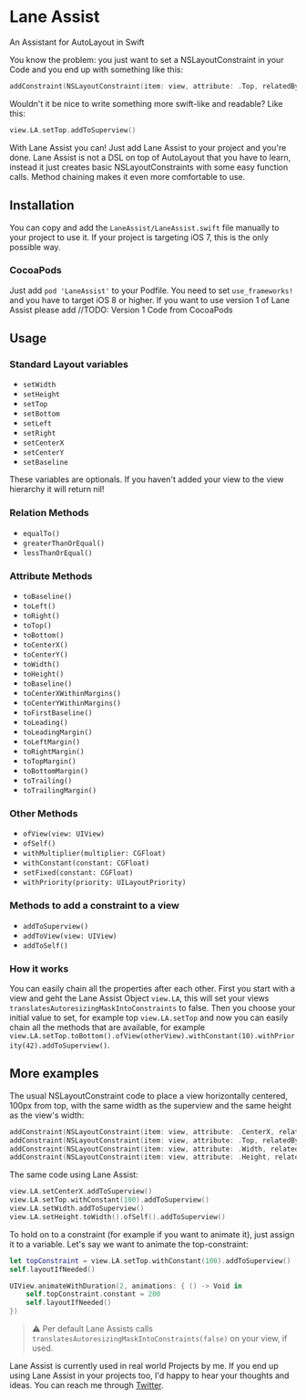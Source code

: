 # Lane Assist

An Assistant for AutoLayout in Swift

You know the problem: you just want to set a NSLayoutConstraint in your Code and you end up with something like this:

```swift
addConstraint(NSLayoutConstraint(item: view, attribute: .Top, relatedBy: .Equal, toItem: self, attribute: .Top, multiplier: 1, constant: 0))
```

Wouldn't it be nice to write something more swift-like and readable? Like this:

```swift
view.LA.setTop.addToSuperview()
```

With Lane Assist you can! Just add Lane Assist to your project and you're done. Lane Assist is not a DSL on top of AutoLayout that you have to learn, instead it just creates basic NSLayoutConstraints with some easy function calls. Method chaining makes it even more comfortable to use.

## Installation

You can copy and add the `LaneAssist/LaneAssist.swift` file manually to your project to use it. If your project is targeting iOS 7, this is the only possible way.

### CocoaPods

Just add `pod 'LaneAssist'` to your Podfile. You need to set `use_frameworks!` and you have to target iOS 8 or higher. If you want to use version 1 of Lane Assist please add //TODO: Version 1 Code from CocoaPods

## Usage

### Standard Layout variables

* `setWidth`
* `setHeight`
* `setTop`
* `setBottom`
* `setLeft`
* `setRight`
* `setCenterX`
* `setCenterY`
* `setBaseline`
 
These variables are optionals. If you haven't added your view to the view hierarchy it will return nil!

### Relation Methods

* `equalTo()`
* `greaterThanOrEqual()`
* `lessThanOrEqual()`

### Attribute Methods

* `toBaseline()`
* `toLeft()`
* `toRight()`
* `toTop()`
* `toBottom()`
* `toCenterX()`
* `toCenterY()`
* `toWidth()`
* `toHeight()`
* `toBaseline()`
* `toCenterXWithinMargins()`
* `toCenterYWithinMargins()`
* `toFirstBaseline()`
* `toLeading()`
* `toLeadingMargin()`
* `toLeftMargin()`
* `toRightMargin()`
* `toTopMargin()`
* `toBottomMargin()`
* `toTrailing()`
* `toTrailingMargin()`

### Other Methods

* `ofView(view: UIView)`
* `ofSelf()`
* `withMultiplier(multiplier: CGFloat)`
* `withConstant(constant: CGFloat)`
* `setFixed(constant: CGFloat)`
* `withPriority(priority: UILayoutPriority)`

### Methods to add a constraint to a view

* `addToSuperview()`
* `addToView(view: UIView)`
* `addToSelf()`
 
### How it works

You can easily chain all the properties after each other. First you start with a view and geht the Lane Assist Object `view.LA`, this will set your views `translatesAutoresizingMaskIntoConstraints` to false. Then you choose your initial value to set, for example top `view.LA.setTop` and now you can easily chain all the methods that are available, for example `view.LA.setTop.toBottom().ofView(otherView).withConstant(10).withPriority(42).addToSuperview()`.

## More examples

The usual NSLayoutConstraint code to place a view horizontally centered, 100px from top, with the same width as the superview and the same height as the view's width:

```swift
addConstraint(NSLayoutConstraint(item: view, attribute: .CenterX, relatedBy: .Equal, toItem: self, attribute: .CenterX, multiplier: 1, constant: 0))
addConstraint(NSLayoutConstraint(item: view, attribute: .Top, relatedBy: .Equal, toItem: self, attribute: .Top, multiplier: 1, constant: 100))
addConstraint(NSLayoutConstraint(item: view, attribute: .Width, relatedBy: .Equal, toItem: self, attribute: .Width, multiplier: 1, constant: 0))
addConstraint(NSLayoutConstraint(item: view, attribute: .Height, relatedBy: .Equal, toItem: view, attribute: .Width, multiplier: 1, constant: 0))
```

The same code using Lane Assist:

```swift
view.LA.setCenterX.addToSuperview()
view.LA.setTop.withConstant(100).addToSuperview()
view.LA.setWidth.addToSuperview()
view.LA.setHeight.toWidth().ofSelf().addToSuperview()
```

To hold on to a constraint (for example if you want to animate it), just assign it to a variable. Let's say we want to animate the top-constraint:

```swift
let topConstraint = view.LA.setTop.withConstant(100).addToSuperview()
self.layoutIfNeeded()

UIView.animateWithDuration(2, animations: { () -> Void in
    self.topConstraint.constant = 200
    self.layoutIfNeeded()
})
```

> ⚠️ Per default Lane Assists calls `translatesAutoresizingMaskIntoConstraints(false)` on your view, if used.

Lane Assist is currently used in real world Projects by me. If you end up using Lane Assist in your projects too, I'd happy to hear your thoughts and ideas. You can reach me through [Twitter](https://twitter.com/pixelkindcom).